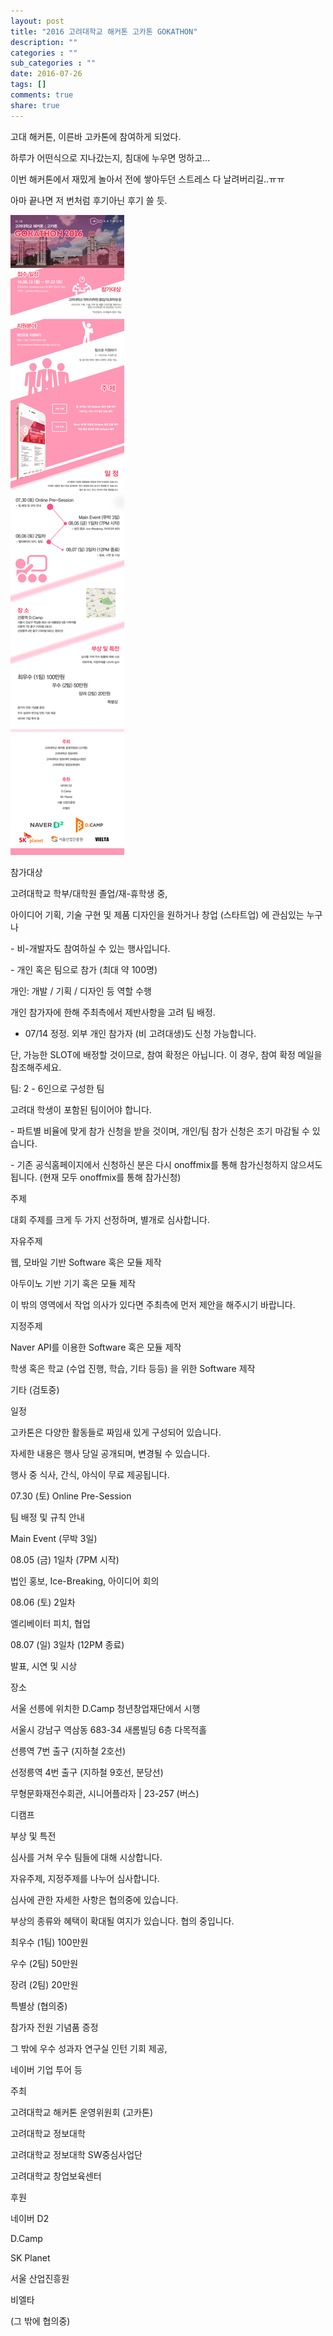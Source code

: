 ```yaml
---
layout: post
title: "2016 고려대학교 해커톤 고카톤 GOKATHON"
description: ""
categories : ""
sub_categories : ""
date: 2016-07-26
tags: []
comments: true
share: true
---
```


고대 해커톤, 이른바 고카톤에 참여하게 되었다.

하루가 어떤식으로 지나갔는지, 침대에 누우면 멍하고...

  

이번 해커톤에서 재밌게 놀아서 전에 쌓아두던 스트레스 다 날려버리길..ㅠㅠ

아마 끝나면 저 번처럼 후기아닌 후기 쓸 듯.

  

![](/assets/images/posts/688/2727F14757974C5C20AD7B.PNG)

  

  

참가대상

고려대학교 학부/대학원 졸업/재-휴학생 중,

아이디어 기획, 기술 구현 및 제품 디자인을 원하거나 창업 (스타트업) 에 관심있는 누구나

\- 비-개발자도 참여하실 수 있는 행사입니다.

\- 개인 혹은 팀으로 참가 (최대 약 100명)

개인: 개발 / 기획 / 디자인 등 역할 수행

개인 참가자에 한해 주최측에서 제반사항을 고려 팀 배정.

* 07/14 정정. 외부 개인 참가자 (비 고려대생)도 신청 가능합니다.

단, 가능한 SLOT에 배정할 것이므로, 참여 확정은 아닙니다. 이 경우, 참여 확정 메일을 참조해주세요.

팀: 2 - 6인으로 구성한 팀

고려대 학생이 포함된 팀이어야 합니다.

\- 파트별 비율에 맞게 참가 신청을 받을 것이며, 개인/팀 참가 신청은 조기 마감될 수 있습니다.

\- 기존 공식홈페이지에서 신청하신 분은 다시 onoffmix를 통해 참가신청하지 않으셔도 됩니다. (현재 모두 onoffmix를 통해
참가신청)

주제

대회 주제를 크게 두 가지 선정하며, 별개로 심사합니다.

자유주제

웹, 모바일 기반 Software 혹은 모듈 제작

아두이노 기반 기기 혹은 모듈 제작

이 밖의 영역에서 작업 의사가 있다면 주최측에 먼저 제안을 해주시기 바랍니다.

지정주제

Naver API를 이용한 Software 혹은 모듈 제작

학생 혹은 학교 (수업 진행, 학습, 기타 등등) 을 위한 Software 제작

기타 (검토중)

일정

고카톤은 다양한 활동들로 짜임새 있게 구성되어 있습니다.

자세한 내용은 행사 당일 공개되며, 변경될 수 있습니다.

행사 중 식사, 간식, 야식이 무료 제공됩니다.

07.30 (토) Online Pre-Session

팀 배정 및 규칙 안내

  

Main Event (무박 3일)

08.05 (금) 1일차 (7PM 시작)

법인 홍보, Ice-Breaking, 아이디어 회의

08.06 (토) 2일차

엘리베이터 피치, 협업

08.07 (일) 3일차 (12PM 종료)

발표, 시연 및 시상

장소

서울 선릉에 위치한 D.Camp 청년창업재단에서 시행

서울시 강남구 역삼동 683-34 새롬빌딩 6층 다목적홀

선릉역 7번 출구 (지하철 2호선)

선정릉역 4번 출구 (지하철 9호선, 분당선)

무형문화재전수회관, 시니어플라자 | 23-257 (버스)

디캠프

부상 및 특전

심사를 거쳐 우수 팀들에 대해 시상합니다.

자유주제, 지정주제를 나누어 심사합니다.

심사에 관한 자세한 사항은 협의중에 있습니다.

부상의 종류와 혜택이 확대될 여지가 있습니다. 협의 중입니다.

최우수 (1팀) 100만원

우수 (2팀) 50만원

장려 (2팀) 20만원

특별상 (협의중)

참가자 전원 기념품 증정

그 밖에 우수 성과자 연구실 인턴 기회 제공,

네이버 기업 투어 등

주최

고려대학교 해커톤 운영위원회 (고카톤)

고려대학교 정보대학

고려대학교 정보대학 SW중심사업단

고려대학교 창업보육센터

후원

네이버 D2

D.Camp

SK Planet

서울 산업진흥원

비엘타

(그 밖에 협의중)

  

  

